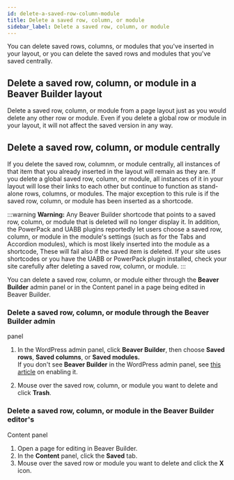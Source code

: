 ```yaml
---
id: delete-a-saved-row-column-module
title: Delete a saved row, column, or module
sidebar_label: Delete a saved row, column, or module
---
```


You can delete saved rows, columns, or modules that you've inserted in your
layout, or you can delete the saved rows and modules that you've saved
centrally.

## Delete a saved row, column, or module in a Beaver Builder layout

Delete a saved row, column, or module from a page layout just as you would
delete any other row or module. Even if you delete a global row or module in
your layout, it will not affect the saved version in any way.

## Delete a saved row, column, or module centrally

If you delete the saved row, columnm, or module centrally, all instances of
that item that you already inserted in the layout will remain as they are. If
you delete a global saved row, column, or module, all instances of it in your
layout will lose their links to each other but continue to function as stand-
alone rows, columns, or modules. The major exception to this rule is if the
saved row, column, or module has been inserted as a shortcode.

:::warning **Warning:**
Any Beaver Builder shortcode that points to a saved row, column,
or module that is deleted will no longer display it. In addition, the
PowerPack and UABB plugins reportedly let users choose a saved row, column, or
module in the module's settings (such as for the Tabs and Accordion modules),
which is most likely inserted into the module as a shortcode, These will fail
also if the saved item is deleted. If your site uses shortcodes or you have
the UABB or PowerPack plugin installed, check your site carefully after
deleting a saved row, column, or module.
:::

You can delete a saved row, column, or module either through the **Beaver
Builder** admin panel or in the Content panel in a page being edited in Beaver
Builder.

### Delete a saved row, column, or module through the Beaver Builder admin
panel

  1. In the WordPress admin panel, click **Beaver Builder**, then choose **Saved rows**, **Saved columns**, or **Saved modules.**  
If you don't see **Beaver Builder** in the WordPress admin panel, see [this article](/beaver-builder/troubleshooting/miscellaneous/cant-find-the-beaver-builder-menu-in-the-admin-panel.md) on enabling it.

  2. Mouse over the saved row, column, or module you want to delete and click **Trash**.

### Delete a saved row, column, or module in the Beaver Builder editor's
Content panel

  1. Open a page for editing in Beaver Builder.
  2. In the **Content** panel, click the **Saved** tab.
  3. Mouse over the saved row or module you want to delete and click the **X** icon.

